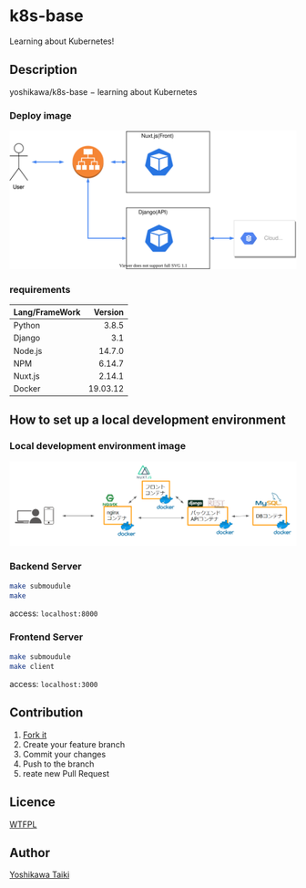 # k8s-base

Learning about Kubernetes!

## Description

yoshikawa/k8s-base − learning about Kubernetes

### Deploy image

![](./images/deploy.svg)

### requirements

|Lang/FrameWork|Version|
|:--|--:|
|Python|3.8.5|
|Django|3.1|
|Node.js|14.7.0|
|NPM|6.14.7|
|Nuxt.js|2.14.1|
|Docker|19.03.12|

## How to set up a local development environment

### Local development environment image

![](./images/develop.png)

### Backend Server

```sh
make submoudule
make
```

access: `localhost:8000`

### Frontend Server

```sh
make submoudule
make client
```

access: `localhost:3000`

## Contribution

1. [Fork it](https://github.com/yoshikawa/k8s-base/fork)
2. Create your feature branch
3. Commit your changes
4. Push to the branch
5. reate new Pull Request

## Licence

[WTFPL](https://github.com/yoshikawa/k8s-base/blob/master/LICENSE)


## Author

[Yoshikawa Taiki](https://github.com/yoshikawa)